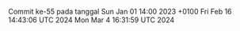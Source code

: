 Commit ke-55 pada tanggal Sun Jan 01 14:00 2023 +0100
Fri Feb 16 14:43:06 UTC 2024
Mon Mar  4 16:31:59 UTC 2024
